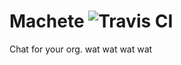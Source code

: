 Machete ![Travis CI](https://travis-ci.org/Schniz/Machete.svg)
=======

Chat for your org.
wat wat wat wat